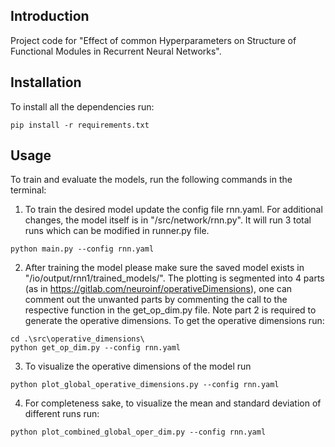 ## Introduction

Project code for "Effect of common Hyperparameters
on Structure of Functional Modules
in Recurrent Neural Networks". 

## Installation

To install all the dependencies run:

```
pip install -r requirements.txt
```

## Usage

To train and evaluate the models, run the following commands in the terminal:

1. To train the desired model update the config file rnn.yaml. For additional changes, the model itself is in "/src/network/rnn.py". It will run 3 total runs which can be modified in runner.py file.
```
python main.py --config rnn.yaml
```
2. After training the model please make sure the saved model exists in "/io/output/rnn1/trained_models/".
The plotting is segmented into 4 parts (as in https://gitlab.com/neuroinf/operativeDimensions), one can comment out the unwanted parts by commenting the call to the respective function in the get_op_dim.py file. Note part 2 is required to generate the operative dimensions.
To get the operative dimensions run:
```
cd .\src\operative_dimensions\
python get_op_dim.py --config rnn.yaml
```
3. To visualize the operative dimensions of the model run
```
python plot_global_operative_dimensions.py --config rnn.yaml
```
4. For completeness sake, to visualize the mean and standard deviation of different runs run:
```
python plot_combined_global_oper_dim.py --config rnn.yaml
```

